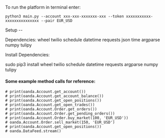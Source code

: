 To run the platform in terminal enter:   

```python3 main.py --account xxx-xxx-xxxxxxx-xxx --token xxxxxxxxxxx-xxxxxxxxxxxxxxx --pair EUR_USD```


Setup --

Dependencies: 
wheel
twilio 
schedule
datetime
requests
json
time
argparse
numpy
tulipy


Install Dependencies: 

sudo pip3 install wheel twilio schedule datetime requests argparse numpy tulipy

#### Some example method calls for reference:
    # print(oanda.Account.get_account())
    # print(oanda.Account.get_account_balance())
    # print(oanda.Account.get_open_positions())
    # print(oanda.Account.get_open_trades())
    # print(oanda.Account.Order.get_orders())
    # print(oanda.Account.Order.get_pending_orders())
    # print(oanda.Account.Order.buy_market(100, 'EUR_USD'))
    # oanda.Account.Order.sell_market(150, 'EUR_USD')
    # print(oanda.Account.get_open_positions())
    # oanda.DataFeed.stream()